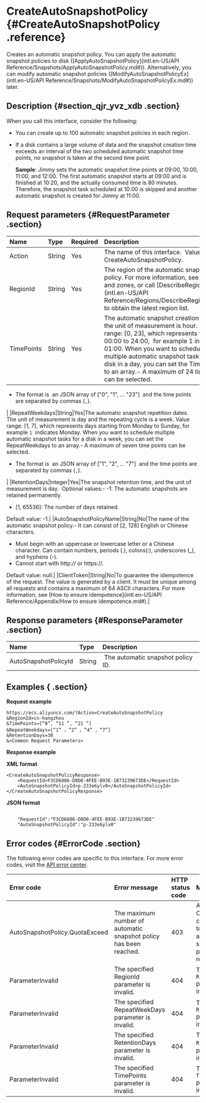 # CreateAutoSnapshotPolicy {#CreateAutoSnapshotPolicy .reference}

Creates an automatic snapshot policy. You can apply the automatic snapshot policies to disk \([ApplyAutoSnapshotPolicy](intl.en-US/API Reference/Snapshots/ApplyAutoSnapshotPolicy.md#)\). Alternatively, you can modify automatic snapshot policies \([ModifyAutoSnapshotPolicyEx](intl.en-US/API Reference/Snapshots/ModifyAutoSnapshotPolicyEx.md#)\) later. 

## Description {#section_qjr_yvz_xdb .section}

When you call this interface, consider the following:

-   You can create up to 100 automatic snapshot policies in each region.

-   If a disk contains a large volume of data and the snapshot creation time exceeds an interval of the two scheduled automatic snapshot time points, no snapshot is taken at the second time point.

    **Sample**: Jimmy sets the automatic snapshot time points at 09:00, 10:00, 11:00, and 12:00. The first automatic snapshot starts at 09:00 and is finished at 10:20, and the actually consumed time is 80 minutes. Therefore, the snapshot task scheduled at 10:00 is skipped and another automatic snapshot is created for Jimmy at 11:00.


## Request parameters {#RequestParameter .section}

|Name|Type|Required|Description|
|:---|:---|:-------|:----------|
|Action|String|Yes|The name of this interface.  Value: CreateAutoSnapshotPolicy.|
|RegionId|String|Yes|The region of the automatic snapshot policy. For more information, see Regions and zones, or call [DescribeRegions](intl.en-US/API Reference/Regions/DescribeRegions.md#) to obtain the latest region list.|
|TimePoints|String|Yes|The automatic snapshot creation time, and the unit of measurement is hour.  Value range: \[0, 23\], which represents from 00:00 to 24:00,  for example 1 indicates 01:00. When you want to schedule multiple automatic snapshot tasks for a disk in a day, you can set the TimePoints to an array.-   A maximum of 24 time points can be selected.
-   The format is  an JSON array of \["0", "1", … "23"\]  and the time points are separated by commas \(`,`\).

|
|RepeatWeekdays|String|Yes|The automatic snapshot repetition dates. The unit of measurement is day and the repeating cycle is a week. Value range: \[1, 7\], which represents days starting from Monday to Sunday, for example `1`  indicates Monday. When you want to schedule multiple automatic snapshot tasks for a disk in a week, you can set the RepeatWeekdays to an array.-   A maximum of seven time points can be selected.
-   The format is  an JSON array of \["1", "2", … "7"\]  and the time points are separated by commas \(`,`\).

|
|RetentionDays|Integer|Yes|The snapshot retention time, and the unit of measurement is day.  Optional values:-   -1: The automatic snapshots are retained permanently.
-   \[1, 65536\]: The number of days retained.

Default value: -1.|
|AutoSnapshotPolicyName|String|No|The name of the automatic snapshot policy.-   It can consist of \[2, 128\] English or Chinese characters.
-   Must begin with an uppercase or lowercase letter or a Chinese character. Can contain numbers, periods \(.\), colons\(:\), underscores \(\_\), and hyphens \(-\).
-   Cannot start with http:// or https://.

Default value: null.|
|ClientToken|String|No|To guarantee the idempotence of the request. The value is generated by a client. It must be unique among all requests and contains a maximum of 64 ASCII characters. For more information, see [How to ensure idempotence](intl.en-US/API Reference/Appendix/How to ensure idempotence.md#).|

## Response parameters {#ResponseParameter .section}

|Name|Type|Description|
|:---|:---|:----------|
|AutoSnapshotPolicyId|String| The automatic snapshot policy ID.|

## Examples { .section}

**Request example** 

```
https://ecs.aliyuncs.com/?Action=CreateAutoSnapshotPolicy
&RegionId=cn-hangzhou
&TimePoints=[“0”, “11 ”, “21 ”]
&RepeatWeekdays=[“1” ，“2” ，“4” ，“7”]
&RetentionDays=30
&<Common Request Parameters>
```

**Response example** 

**XML format**

```
<CreateAutoSnapshotPolicyResponse>
    <RequestId>F3CD6886-D8D0-4FEE-B93E-1B73239673DE</RequestId>
    <AutoSnapshotPolicyId>p-233e6ylv0</AutoSnapshotPolicyId>
</CreateAutoSnapshotPolicyResponse>
```

 **JSON format** 

```

    "RequestId":"F3CD6886-D8D0-4FEE-B93E-1B73239673DE"
    "AutoSnapshotPolicyId":"p-233e6ylv0"

```

## Error codes {#ErrorCode .section}

The following error codes are specific to this interface. For more error codes, visit the [API error center](https://error-center.alibabacloud.com/status/product/Ecs).

|Error code|Error message|HTTP status code|Meaning|
|:---------|:------------|:---------------|:------|
|AutoSnapshotPolicy.QuotaExceed|The maximum number of automatic snapshot policy has been reached.|403|An Alibaba Cloud account can create up to 100 automatic snapshot policies in one region.|
|ParameterInvalid|The specified RegionId parameter is invalid.|404|The specified `RegionId` parameter is invalid.|
|ParameterInvalid|The specified RepeatWeekDays parameter is invalid.|404|The specified `RepeatWeekDays` parameter is invalid.|
|ParameterInvalid|The specified RetentionDays parameter is invalid.|404|The specified `RetentionDays`  parameter is invalid.|
|ParameterInvalid|The specified TimePoints parameter is invalid.|404|The specified `TimePoints` parameter is invalid.|


